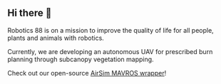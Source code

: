 ## Hi there 👋

Robotics 88 is on a mission to improve the quality of life for all people, plants and animals with robotics.

Currently, we are developing an autonomous UAV for prescribed burn planning through subcanopy vegetation mapping.

Check out our open-source [AirSim MAVROS wrapper](https://github.com/robotics88official/airsim-mavros-wrapper)!
